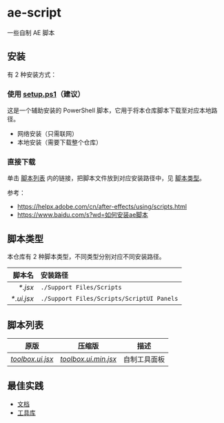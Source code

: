 # ae-script

一些自制 AE 脚本

## 安装

有 2 种安装方式：

### 使用 [setup.ps1](setup.ps1)（建议）

这是一个辅助安装的 PowerShell 脚本，它用于将本仓库脚本下载至对应本地路径。

- 网络安装（只需联网）
- 本地安装（需要下载整个仓库）

### 直接下载

单击 [脚本列表](#脚本列表) 内的链接，把脚本文件放到对应安装路径中，见 [脚本类型](#脚本类型)。

参考：

- https://helpx.adobe.com/cn/after-effects/using/scripts.html
- https://www.baidu.com/s?wd=如何安装ae脚本

## 脚本类型

本仓库有 2 种脚本类型，不同类型分别对应不同安装路径。

|      脚本名 | 安装路径                                  |
| ----------: | :---------------------------------------- |
|    _\*.jsx_ | `./Support Files/Scripts`                 |
| _\*.ui.jsx_ | `./Support Files/Scripts/ScriptUI Panels` |

<!-- | _\*.lib.jsx_ | `./Support Files/Scripts/Startup`         | -->

## 脚本列表

| 原版                                    | 压缩版                                          | 描述         |
| --------------------------------------- | ----------------------------------------------- | ------------ |
| _[toolbox.ui.jsx](dist/toolbox.ui.jsx)_ | _[toolbox.ui.min.jsx](dist/toolbox.ui.min.jsx)_ | 自制工具面板 |

## 最佳实践

- [文档](https://docs.yuelili.com/#/post/Ae/scripting/zh/General/Application.md)
- [工具库](https://raymondclr.github.io/Soil/modules/soil.html)

